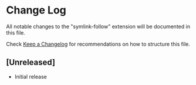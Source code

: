 # Change Log

All notable changes to the "symlink-follow" extension will be documented in this file.

Check [Keep a Changelog](http://keepachangelog.com/) for recommendations on how to structure this file.

## [Unreleased]

- Initial release